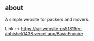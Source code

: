 ## about 
A simple website for packers and movers.

Link :-> https://raj-website-ps51819rv-abhishek1438.vercel.app/BasicEnquire
